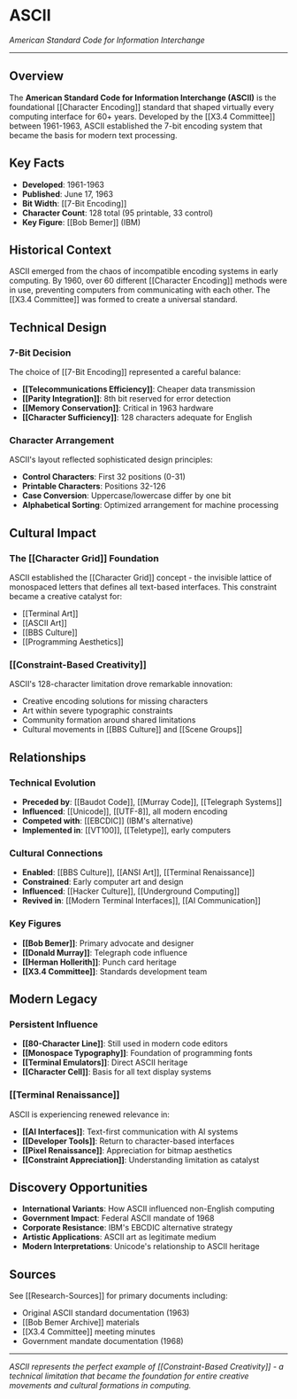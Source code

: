 # ASCII
*American Standard Code for Information Interchange*

---

## Overview
The **American Standard Code for Information Interchange (ASCII)** is the foundational [[Character Encoding]] standard that shaped virtually every computing interface for 60+ years. Developed by the [[X3.4 Committee]] between 1961-1963, ASCII established the 7-bit encoding system that became the basis for modern text processing.

## Key Facts
- **Developed**: 1961-1963
- **Published**: June 17, 1963
- **Bit Width**: [[7-Bit Encoding]]
- **Character Count**: 128 total (95 printable, 33 control)
- **Key Figure**: [[Bob Bemer]] (IBM)

## Historical Context
ASCII emerged from the chaos of incompatible encoding systems in early computing. By 1960, over 60 different [[Character Encoding]] methods were in use, preventing computers from communicating with each other. The [[X3.4 Committee]] was formed to create a universal standard.

## Technical Design

### 7-Bit Decision
The choice of [[7-Bit Encoding]] represented a careful balance:
- **[[Telecommunications Efficiency]]**: Cheaper data transmission
- **[[Parity Integration]]**: 8th bit reserved for error detection
- **[[Memory Conservation]]**: Critical in 1963 hardware
- **[[Character Sufficiency]]**: 128 characters adequate for English

### Character Arrangement
ASCII's layout reflected sophisticated design principles:
- **Control Characters**: First 32 positions (0-31)
- **Printable Characters**: Positions 32-126
- **Case Conversion**: Uppercase/lowercase differ by one bit
- **Alphabetical Sorting**: Optimized arrangement for machine processing

## Cultural Impact

### The [[Character Grid]] Foundation
ASCII established the [[Character Grid]] concept - the invisible lattice of monospaced letters that defines all text-based interfaces. This constraint became a creative catalyst for:
- [[Terminal Art]]
- [[ASCII Art]]
- [[BBS Culture]]
- [[Programming Aesthetics]]

### [[Constraint-Based Creativity]]
ASCII's 128-character limitation drove remarkable innovation:
- Creative encoding solutions for missing characters
- Art within severe typographic constraints
- Community formation around shared limitations
- Cultural movements in [[BBS Culture]] and [[Scene Groups]]

## Relationships

### Technical Evolution
- **Preceded by**: [[Baudot Code]], [[Murray Code]], [[Telegraph Systems]]
- **Influenced**: [[Unicode]], [[UTF-8]], all modern encoding
- **Competed with**: [[EBCDIC]] (IBM's alternative)
- **Implemented in**: [[VT100]], [[Teletype]], early computers

### Cultural Connections
- **Enabled**: [[BBS Culture]], [[ANSI Art]], [[Terminal Renaissance]]
- **Constrained**: Early computer art and design
- **Influenced**: [[Hacker Culture]], [[Underground Computing]]
- **Revived in**: [[Modern Terminal Interfaces]], [[AI Communication]]

### Key Figures
- **[[Bob Bemer]]**: Primary advocate and designer
- **[[Donald Murray]]**: Telegraph code influence
- **[[Herman Hollerith]]**: Punch card heritage
- **[[X3.4 Committee]]**: Standards development team

## Modern Legacy

### Persistent Influence
- **[[80-Character Line]]**: Still used in modern code editors
- **[[Monospace Typography]]**: Foundation of programming fonts
- **[[Terminal Emulators]]**: Direct ASCII heritage
- **[[Character Cell]]**: Basis for all text display systems

### [[Terminal Renaissance]]
ASCII is experiencing renewed relevance in:
- **[[AI Interfaces]]**: Text-first communication with AI systems
- **[[Developer Tools]]**: Return to character-based interfaces
- **[[Pixel Renaissance]]**: Appreciation for bitmap aesthetics
- **[[Constraint Appreciation]]**: Understanding limitation as catalyst

## Discovery Opportunities
- **International Variants**: How ASCII influenced non-English computing
- **Government Impact**: Federal ASCII mandate of 1968
- **Corporate Resistance**: IBM's EBCDIC alternative strategy
- **Artistic Applications**: ASCII art as legitimate medium
- **Modern Interpretations**: Unicode's relationship to ASCII heritage

## Sources
See [[Research-Sources]] for primary documents including:
- Original ASCII standard documentation (1963)
- [[Bob Bemer Archive]] materials
- [[X3.4 Committee]] meeting minutes
- Government mandate documentation (1968)

---

*ASCII represents the perfect example of [[Constraint-Based Creativity]] - a technical limitation that became the foundation for entire creative movements and cultural formations in computing.*
